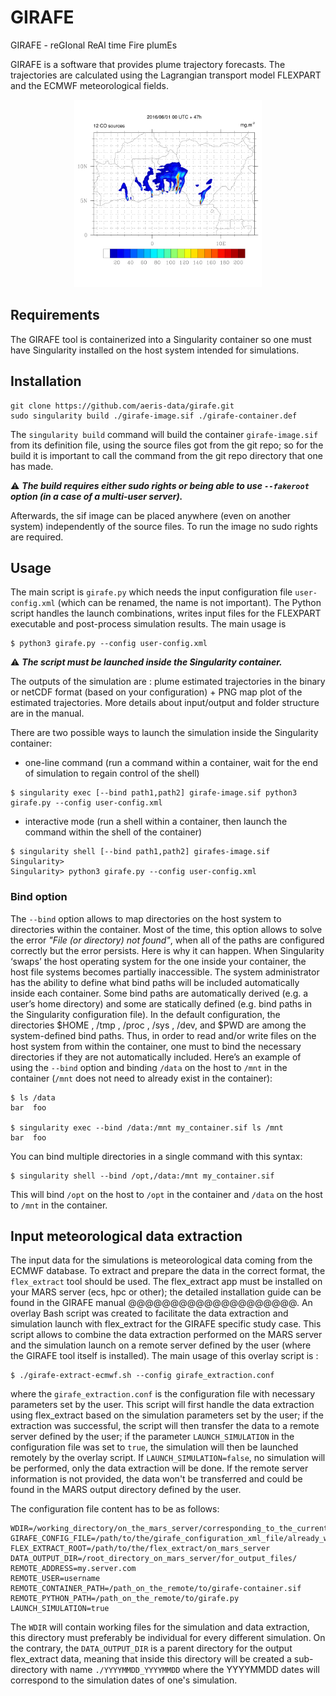 # GIRAFE

GIRAFE - reGIonal ReAl time Fire plumEs

GIRAFE is a software that provides plume trajectory forecasts. The trajectories are calculated using the Lagrangian transport model FLEXPART and the ECMWF meteorological fields.

<p align="center">
    <img width="300" src="logo.png" alt="GIRAFE logo">
</p>

## Requirements
The GIRAFE tool is containerized into a Singularity container so one must have Singularity installed on the host system intended for simulations.

## Installation
```
git clone https://github.com/aeris-data/girafe.git
sudo singularity build ./girafe-image.sif ./girafe-container.def
```

The `singularity build` command will build the container `girafe-image.sif` from its definition file, using the source files got from the git repo; so for the build it is important to call the command from the git repo directory that one has made. 

⚠️ ***The build requires either sudo rights or being able to use `--fakeroot` option (in a case of a multi-user server).***

Afterwards, the sif image can be placed anywhere (even on another system) independently of the source files. To run the image no sudo rights are required.

## Usage
The main script is `girafe.py` which needs the input configuration file `user-config.xml` (which can be renamed, the name is not important). The Python script handles the launch combinations, writes input files for the FLEXPART executable and post-process simulation results. The main usage is
```
$ python3 girafe.py --config user-config.xml
```

⚠️ ***The script must be launched inside the Singularity container.***

The outputs of the simulation are : plume estimated trajectories in the binary or netCDF format (based on your configuration) + PNG map plot of the estimated trajectories. More details about input/output and folder structure are in the manual.

There are two possible ways to launch the simulation inside the Singularity container:
- one-line command (run a command within a container, wait for the end of simulation to regain control of the shell)
```
$ singularity exec [--bind path1,path2] girafe-image.sif python3 girafe.py --config user-config.xml
```
- interactive mode (run a shell within a container, then launch the command within the shell of the container)
```
$ singularity shell [--bind path1,path2] girafes-image.sif
Singularity>
Singularity> python3 girafe.py --config user-config.xml
```

### Bind option

The `--bind` option allows to map directories on the host system to directories within the container. Most of the time, this option allows to solve the error *"File (or directory) not found"*, when all of the paths are configured correctly but the error persists. Here is why it can happen. When Singularity ‘swaps’ the host operating system for the one inside your container, the host file systems becomes partially inaccessible. The system administrator has the ability to define what bind paths will be included automatically inside each container. Some bind paths are automatically derived (e.g. a user’s home directory) and some are statically defined (e.g. bind paths in the Singularity configuration file). In the default configuration, the directories $HOME , /tmp , /proc , /sys , /dev, and $PWD are among the system-defined bind paths. Thus, in order to read and/or write files on the host system from within the container, one must to bind the necessary directories if they are not automatically included. Here’s an example of using the `--bind` option and binding `/data` on the host to `/mnt` in the container (`/mnt` does not need to already exist in the container):

```
$ ls /data
bar  foo

$ singularity exec --bind /data:/mnt my_container.sif ls /mnt
bar  foo
```

You can bind multiple directories in a single command with this syntax:

```
$ singularity shell --bind /opt,/data:/mnt my_container.sif
```

This will bind `/opt` on the host to `/opt` in the container and `/data` on the host to `/mnt` in the container.

## Input meteorological data extraction
The input data for the simulations is meteorological data coming from the ECMWF database. To extract and prepare the data in the correct format, the `flex_extract` tool should be used. The flex_extract app must be installed on your MARS server (ecs, hpc or other); the detailed installation guide can be found in the GIRAFE manual @@@@@@@@@@@@@@@@@@@@. An overlay Bash script was created to facilitate the data extraction and simulation launch with flex_extract for the GIRAFE specific study case. This script allows to combine the data extraction performed on the MARS server and the simulation launch on a remote server defined by the user (where the GIRAFE tool itself is installed). The main usage of this overlay script is :

```
$ ./girafe-extract-ecmwf.sh --config girafe_extraction.conf
```
where the `girafe_extraction.conf` is the configuration file with necessary parameters set by the user. This script will first handle the data extraction using flex_extract based on the simulation parameters set by the user; if the extraction was successful, the script will then transfer the data to a remote server defined by the user; if the parameter `LAUNCH_SIMULATION` in the configuration file was set to `true`, the simulation will then be launched remotely by the overlay script. If `LAUNCH_SIMULATION=false`, no simulation will be performed, only the data extraction will be done. If the remote server information is not provided, the data won't be transferred and could be found in the MARS output directory defined by the user.

The configuration file content has to be as follows:
```
WDIR=/working_directory/on_the_mars_server/corresponding_to_the_current/simulation
GIRAFE_CONFIG_FILE=/path/to/the/girafe_configuration_xml_file/already_written
FLEX_EXTRACT_ROOT=/path/to/the/flex_extract/on_mars_server
DATA_OUTPUT_DIR=/root_directory_on_mars_server/for_output_files/
REMOTE_ADDRESS=my.server.com
REMOTE_USER=username
REMOTE_CONTAINER_PATH=/path_on_the_remote/to/girafe-container.sif
REMOTE_PYTHON_PATH=/path_on_the_remote/to/girafe.py
LAUNCH_SIMULATION=true
```
The `WDIR` will contain working files for the simulation and data extraction, this directory must preferably be individual for every different simulation. On the contrary, the `DATA_OUTPUT_DIR` is a parent directory for the output flex_extract data, meaning that inside this directory will be created a sub-directory with name `./YYYYMMDD_YYYYMMDD` where the YYYYMMDD dates will correspond to the simulation dates of one's simulation.
